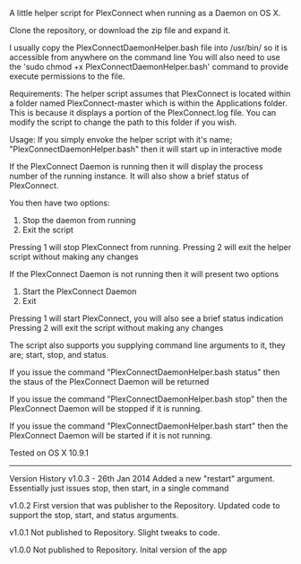 A little helper script for PlexConnect when running as a Daemon on OS X.

Clone the repository, or download the zip file and expand it.

I usually copy the PlexConnectDaemonHelper.bash file into /usr/bin/ so it is accessible from anywhere on the command line
You will also need to use the 'sudo chmod +x PlexConnectDaemonHelper.bash' command to provide execute permissions to the file.

Requirements:
The helper script assumes that PlexConnect is located within a folder named PlexConnect-master which is within the Applications folder. This is because it displays a portion of the PlexConnect.log file. You can modify the script to change the path to this folder if you wish.

Usage:
If you simply envoke the helper script with it's name; "PlexConnectDaemonHelper.bash" then it will start up in interactive mode

If the PlexConnect Daemon is running then it will display the process number of the running instance. It will also show a brief status of PlexConnect.

You then have two options:
1. Stop the daemon from running 
2. Exit the script

Pressing 1 will stop PlexConnect from running.
Pressing 2 will exit the helper script without making any changes

If the PlexConnect Daemon is not running then it will present two options
1. Start the PlexConnect Daemon
2. Exit

Pressing 1 will start PlexConnect, you will also see a brief status indication
Pressing 2 will exit the script without making any changes

The script also supports you supplying command line arguments to it, they are; start, stop, and status.

If you issue the command "PlexConnectDaemonHelper.bash status" then the staus of the PlexConnect Daemon will be returned

If you issue the command "PlexConnectDaemonHelper.bash stop" then the PlexConnect Daemon will be stopped if it is running.

If you issue the command "PlexConnectDaemonHelper.bash start" then the PlexConnect Daemon will be started if it is not running.

Tested on OS X 10.9.1

------
Version History
v1.0.3 - 26th Jan 2014
Added a new "restart" argument. Essentially just issues stop, then start, in a single command

v1.0.2
First version that was publisher to the Repository.
Updated code to support the stop, start, and status arguments.

v1.0.1
Not published to Repository. Slight tweaks to code.

v1.0.0
Not published to Repository. Inital version of the app